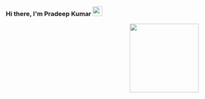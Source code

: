 ### Hi there, I'm Pradeep Kumar <img src="https://media.giphy.com/media/Yrfa3vPYjWDwlEfvHw/giphy.gif" width="25px">

<img height="180em" align="right" src="https://github-readme-stats.vercel.app/api/wakatime?username=pradeepkr1003&layout=compact"/>
